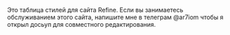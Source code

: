 Это таблица стилей для сайта Refine. Если вы занимаетесь обслуживанием этого сайта, напишите мне в телеграм @ar7iom чтобы я открыл досьуп для совместного редактирования.
